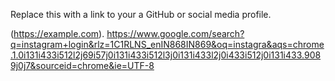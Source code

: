 Replace this with a link to your a GitHub or social media profile.

(https://example.com).
https://www.google.com/search?q=instagram+login&rlz=1C1RLNS_enIN868IN869&oq=instagra&aqs=chrome.1.0i131i433i512l2j69i57j0i131i433i512l3j0i131i433l2j0i433i512j0i131i433.9089j0j7&sourceid=chrome&ie=UTF-8

